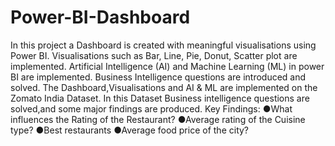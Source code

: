 # Power-BI-Dashboard
In  this  project  a  Dashboard  is  created  with  meaningful  visualisations  using Power BI. Visualisations such as Bar, Line, Pie, Donut, Scatter plot are implemented. Artificial  Intelligence  (AI)  and  Machine  Learning  (ML)  in  power  BI  are implemented. Business   Intelligence   questions   are   introduced   and   solved.   The   Dashboard,Visualisations  and  AI  &amp;  ML  are  implemented  on  the  Zomato  India  Dataset.  In  this Dataset  Business  intelligence  questions  are solved,and  some  major  findings  are produced.
Key Findings:
●What influences the Rating of the Restaurant?
●Average rating of the Cuisine type?
●Best restaurants
●Average food price of the city?
